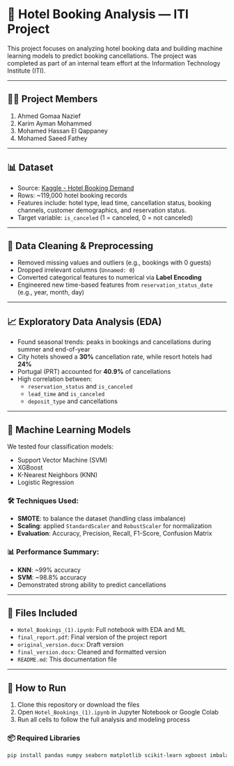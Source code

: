 # 🏨 Hotel Booking Analysis — ITI Project

This project focuses on analyzing hotel booking data and building machine learning models to predict booking cancellations. The project was completed as part of an internal team effort at the Information Technology Institute (ITI).

---

## 👨‍💻 Project Members

1. Ahmed Gomaa Nazief  
2. Karim Ayman Mohammed  
3. Mohamed Hassan El Qappaney  
4. Mohamed Saeed Fathey  

---

## 📊 Dataset

- Source: [Kaggle - Hotel Booking Demand](https://www.kaggle.com/datasets/jessemostipak/hotel-booking-demand/data)
- Rows: ~119,000 hotel booking records
- Features include: hotel type, lead time, cancellation status, booking channels, customer demographics, and reservation status.
- Target variable: `is_canceled` (1 = canceled, 0 = not canceled)

---

## 🧼 Data Cleaning & Preprocessing

- Removed missing values and outliers (e.g., bookings with 0 guests)
- Dropped irrelevant columns (`Unnamed: 0`)
- Converted categorical features to numerical via **Label Encoding**
- Engineered new time-based features from `reservation_status_date` (e.g., year, month, day)

---

## 📈 Exploratory Data Analysis (EDA)

- Found seasonal trends: peaks in bookings and cancellations during summer and end-of-year
- City hotels showed a **30%** cancellation rate, while resort hotels had **24%**
- Portugal (PRT) accounted for **40.9%** of cancellations
- High correlation between:
  - `reservation_status` and `is_canceled`
  - `lead_time` and `is_canceled`
  - `deposit_type` and cancellations

---

## 🤖 Machine Learning Models

We tested four classification models:

- Support Vector Machine (SVM)  
- XGBoost  
- K-Nearest Neighbors (KNN)  
- Logistic Regression  

### 🛠 Techniques Used:
- **SMOTE**: to balance the dataset (handling class imbalance)
- **Scaling**: applied `StandardScaler` and `RobustScaler` for normalization
- **Evaluation**: Accuracy, Precision, Recall, F1-Score, Confusion Matrix

### 📊 Performance Summary:
- **KNN**: ~99% accuracy  
- **SVM**: ~98.8% accuracy  
- Demonstrated strong ability to predict cancellations

---

## 📂 Files Included

- `Hotel_Bookings_(1).ipynb`: Full notebook with EDA and ML
- `final_report.pdf`: Final version of the project report
- `original_version.docx`: Draft version
- `final_version.docx`: Cleaned and formatted version
- `README.md`: This documentation file

---

## 🚀 How to Run

1. Clone this repository or download the files
2. Open `Hotel_Bookings_(1).ipynb` in Jupyter Notebook or Google Colab
3. Run all cells to follow the full analysis and modeling process

### 📦 Required Libraries

```bash
pip install pandas numpy seaborn matplotlib scikit-learn xgboost imbalanced-learn
